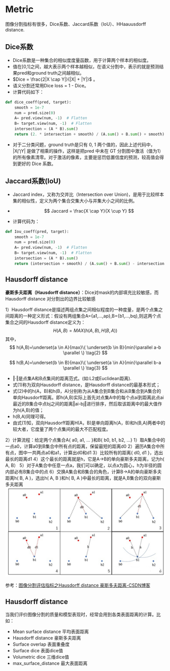 # Metric



图像分割指标有很多，Dice系数、Jaccard系数（IoU）、HHaauusdorff distance.

## Dice系数

- Dice系数是一种集合的相似度度量函数，用于计算两个样本的相似度。
- 值在[0,1]之间，越大表示两个样本越相似，在语义分割中，表示的就是预测结果pred和ground truth之间越相似。
- $Dice = \frac{2|X \cap Y|}{|X| + |Y|}$ 。
- 语义分割还常用Dice loss = 1 - Dice。
- 计算代码如下：

```python
def dice_coeff(pred, target):
    smooth = 1e-7
    num = pred.size(0)
    A= pred.view(num, -1)  # Flatten
    B= target.view(num, -1)  # Flatten
    intersection = (A * B).sum()
    return (2. * intersection + smooth) / (A.sum() + B.sum() + smooth) # smooth防止除数为0

```

- 对于二分类问题，ground truth是只有 0, 1 两个值的，因此上述代码中， |X⋂Y| 是做了相乘的操作，这样是把pred 中未在 GT 分割图中激活（值为1）的所有像素清零。对于激活的像素，主要是惩罚低置信度的预测，较高值会得到更好的 Dice 系数。



## Jaccard系数(IoU)

- Jaccard index，又称为交并比（Intersection over Union)，是用于比较样本集的相似性，定义为两个集合交集大小与并集大小之间的比例。

- $$
  Jaccard = \frac{X \cap Y}{X \cup Y}
  $$

- 计算代码为：

```python
def Iou_coeff(pred, target):
    smooth = 1e-7
    num = pred.size(0)
    A= pred.view(num, -1)  # Flatten
    B= target.view(num, -1)  # Flatten
    intersection = (A * B).sum()
    return (intersection + smooth) / (A.sum() + B.sum() - intersection + smooth) # smooth防止除数为0

```

## Hausdorff distance

**豪斯多夫距离（Hausdorff distance）**：Dice对mask的内部填充比较敏感，而Hausdorff distance 对分割出的边界比较敏感

1）Hausdorff distance是描述两组点集之间相似程度的一种度量，是两个点集之间距离的一种定义形式：假设有两组集合A={a1,…,ap},B={b1,…,bq},则这两个点集合之间的Hausdorff distance定义为：
$$
H(A,B)=MAX(h(A,B), H(B,A)) \tag{1}
$$
其中，
$$
h(A,B)=\underset{a \in A}{max}\{ \underset{b \in B}{min}\parallel a-b \parallel \} \tag{2}
$$

$$
h(B,A)=\underset{b \in B}{max}\{ \underset{a \in A}{min}\parallel b-a \parallel \} \tag{3}
$$

- ‖·‖是点集A和B点集间的距离范式。(如:L2或Euclidean距离).
- 式(1)称为双向Hausdorff distance，是Hausdorff distance的最基本形式；
- 式(2)中的h(A，B)和h(B，A)分别称为从A集合到B集合和从B集合到A集合的单向Hausdorff距离。即h(A,B)实际上首先对点集A中的每个点ai到距离此点ai最近的B集合中点bj之间的距离‖ai-bj‖进行排序，然后取该距离中的最大值作为h(A,B)的值；
- h(B,A)同理可得。
- 由式(1)知，双向Hausdorff距离H(A，B)是单向距离h(A，B)和h(B,A)两者中的较大者，它度量了两个点集间的最大不匹配程度。
  

2）计算流程：给定两个点集合A{ a0, a1, … }和B{ b0, b1, b2, …}
1）取A集合中的一点a0，计算a0到B集合中所有点的距离，保留最短的距离d0
2）遍历A集合中所有点，图中一共两点a0和a1，计算出d0和d1
3）比较所有的距离{ d0, d1 }，选出最长的距离d1
4）这个最长的距离就是h，它是A→B的单向豪斯多夫距离，记为h( A, B）
5）对于A集合中任意一点a，我们可以确定，以点a为圆心，h为半径的圆内部必有B集合中的点
6）交换A集合和B集合的角色，计算B→A的单向豪斯多夫距离h( B, A )，选出h( A, B )和h( B, A )中最长的距离，就是A,B集合的双向豪斯多夫距离
![image-20250401154109909](Metric与Loss.assets/image-20250401154109909.png)



参考：[图像分割评估指标之Hausdorff distance 豪斯多夫距离-CSDN博客](https://blog.csdn.net/lijiaqi0612/article/details/113925215)





## Hausdorff distance

当我们评价图像分割的质量和模型表现时，经常会用到各类表面距离的计算。比如：

- Mean surface distance 平均表面距离
- Hausdorff distance 豪斯多夫距离
- Surface overlap 表面重叠度
- Surface dice 表面dice值
- Volumetric dice 三维dice值
- max_surface_distance 最大表面距离










